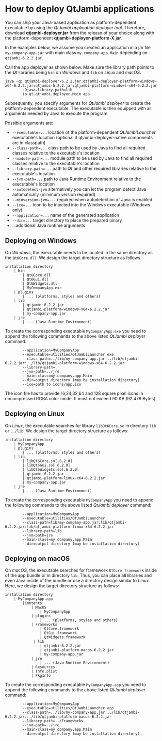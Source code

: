 # How to deploy QtJambi applications

You can ship your Java-based application as platform-dependent
executable by using the *QtJambi application deployer tool*. Therefore,
download **qtjambi-deployer.jar** from the release of your choice 
along with the platform-dependent **qtjambi-deployer-platform-X.jar**.

In the examples below, we assume you created an application in a jar
file `my-company-app.jar` with main class `my.company.app.Main`
depending on `qtjambi-6.2.2.jar`.

Call the app deployer as shown below. Make sure the library path points
to the *Qt* libraries being `bin` on *Windows* and `lib`
on *Linux* and *macOS*.

``` shell
java -cp qtjambi-deployer-6.2.2.jar;qtjambi-deployer-platform-windows-x64-6.2.2.jar;qtjambi-6.2.2.jar;qtjambi-platform-windows-x64-6.2.2.jar 
        -Djava.library.path=lib
        io.qt.qtjambi.deployer.Main app
```

Subsequently, you specify arguments for *QtJambi deployer*
to create the platform-dependent executable. The executable is then
equipped with all arguments needed by Java to execute the program.

Possible arguments are:

  - `--executable=...` location of the platform-dependent
    *QtJambiLauncher* executable's location (optional if qtjambi-deployer-native components are in classpath)
  - `--class-path=...` class path to be used by Java to find all
    required classes relative to the executable's location
  - `--module-path=...` module path to be used by Java to find all
    required classes relative to the executable's location
  - `--library-path=...` path to *Qt* and other required
    libraries relative to the executable's location
  - `--jvm-path=...` path to Java Runtime Environment relative to the
    executable's location
  - `--autodetect-jvm` alternatively you can let the program detect Java
    automatically (minimum version required)
  - `--minversion-jvm=...` required when autodetection of Java is
    enabled
  - `--ico=...` icon to be injected into the Windows executable (Windows
    only)
  - `--application=...` name of the generated application
  - `--dir=...` target directory to place the prepared binary
  - ...additional Java runtime arguments

## Deploying on Windows

On *Windows*, the executable needs to be located in the same directory
as the `Qt6Core.dll`. We design the target directory structure as
follows:

``` shell
installation directory
    | bin
        | Qt6Core.dll
        | Qt6Gui.dll
        | Qt6Widgets.dll
        | MyCompanyApp.exe
    | plugins
        | ... (platforms, styles and others)
    | lib
        | qtjambi-6.2.2.jar
        | qtjambi-platform-windows-x64-6.2.2.jar
        | my-company-app.jar
    | jre
        | ... (Java Runtime Environment)
```

To create the corresponding executable `MyCompanyApp.exe` you need to
append the following commands to the above listed *QtJambi deployer* command:

``` shell
        --application=MyCompanyApp
        --executable=utilities/QtJambiLauncher.exe
        --class-path=../lib/my-company-app.jar:../lib/qtjambi-6.2.2.jar:../lib/qtjambi-platform-windows-x64-6.2.2.jar
        --library-path=.
        --jvm-path=../jre
        --main-class=my.company.app.Main
        --dir=output directory (may be installation directory)
        --ico=path to icons/app.ico
```

The icon file has to provide 16,24,32,64 and 128 square pixel icons in
uncompressed RGBA color mode. It must not exceed 90 KB (92.478 Bytes).

## Deploying on Linux

On *Linux*, the executable searches for library `libQt6Core.so` in
directory `lib` or `../lib`. We design the target directory structure as
follows:

``` shell
installation directory
    | MyCompanyApp
    | plugins
        | ... (platforms, styles and others)
    | lib
        | libQt6Core.so[.6.2.0]
        | libQt6Gui.so[.6.2.0]
        | libQt6Widgets.so[.6.2.0]
        | qtjambi-6.2.2.jar
        | qtjambi-platform-linux-x64-6.2.2.jar
        | my-company-app.jar
    | jre
        | ... (Java Runtime Environment)
```

To create the corresponding executable `MyCompanyApp` you need to append
the following commands to the above listed *QtJambi deployer* command:

``` shell
        --application=MyCompanyApp
        --executable=utilities/QtJambiLauncher
        --class-path=lib/my-company-app.jar:lib/qtjambi-6.2.2.jar:lib/qtjambi-platform-linux-x64-6.2.2.jar
        --library-path=lib
        --jvm-path=jre
        --main-class=my.company.app.Main
        --dir=output directory (may be installation directory)
```

## Deploying on macOS

On *macOS*, the executable searches for framework `QtCore.framework`
inside of the app bundle or in directory `lib`. Thus, you can place all
libraries and even Java inside of the bundle or use a directory design
similar to *Linux*. Here, we design the target directory structure as
follows:

``` shell
installation directory
    | MyCompanyApp.app
        |Contents
            | MacOS
                | MyCompanyApp
            | plugins
                | ... (platforms, styles and others)
            | Frameworks
                | QtCore.framework
                | QtGui.framework
                | QtWidgets.framework
             | lib
                | qtjambi-6.2.2.jar
                | qtjambi-platform-macos-6.2.2.jar
                | my-company-app.jar
            | jre
                | ... (Java Runtime Environment)
            | Resources
            | Info.plist
            | PkgInfo
```

To create the corresponding executable `MyCompanyApp.app` you need to
append the following commands to the above listed *QtJambi deployer* command:

``` shell
        --application=MyCompanyApp
        --executable=utilities/QtJambiLauncher.app
        --class-path=../lib/my-company-app.jar:../lib/qtjambi-6.2.2.jar:../lib/qtjambi-platform-macos-6.2.2.jar
        --library-path=../Frameworks
        --jvm-path=../jre
        --main-class=my.company.app.Main
        --dir=output directory (may be installation directory)
```
